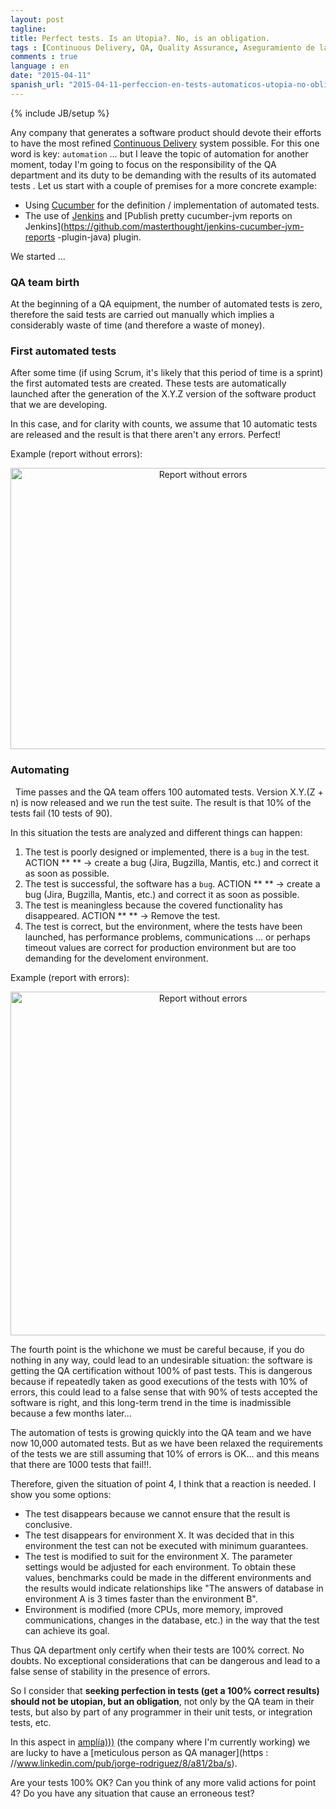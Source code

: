 ```yaml
---
layout: post
tagline: 
title: Perfect tests. Is an Utopia?. No, is an obligation.
tags : [Continuous Delivery, QA, Quality Assurance, Aseguramiento de la calidad, test, prueba, cucumber, jenkins]
comments : true
language : en
date: "2015-04-11"
spanish_url: "2015-04-11-perfeccion-en-tests-automaticos-utopia-no-obligacion.html"
---
```

{% include JB/setup %}

Any company that generates a software product should devote their efforts to have the most refined [Continuous Delivery](http://en.wikipedia.org/wiki/Continuous_delivery) system possible. For this one word is key: `automation` ... but I leave the topic of automation for another moment, today I'm going to focus on the responsibility of the QA department and its duty to be demanding with the results of its automated tests . Let us start with a couple of premises for a more concrete example:

* Using [Cucumber](https://cukes.info) for the definition / implementation of automated tests.
* The use of [Jenkins](https://jenkins-ci.org/) and [Publish pretty cucumber-jvm reports on Jenkins](https://github.com/masterthought/jenkins-cucumber-jvm-reports -plugin-java) plugin.

We started ...

### QA team birth

At the beginning of a QA equipment, the number of automated tests is zero, therefore the said tests are carried out manually which implies a considerably waste of time (and therefore a waste of money).

### First automated tests

After some time (if using Scrum, it's likely that this period of time is a sprint) the first automated tests are created. These tests are automatically launched after the generation of the X.Y.Z version of the software product that we are developing.

In this case, and for clarity with counts, we assume that 10 automatic tests are released and the result is that there aren't any errors. Perfect!

Example (report without errors):

<p align="center">
<img src="../../images/cucumber_no_error.jpg" title="Report without errors" width="600" height="450">
</p>

### Automating
 
Time passes and the QA team offers 100 automated tests. Version X.Y.(Z + n) is now released and we run the test suite. The result is that 10% of the tests fail (10 tests of 90).

In this situation the tests are analyzed and different things can happen:

1. The test is poorly designed or implemented, there is a `bug` in the test. ACTION ** ** -> create a bug (Jira, Bugzilla, Mantis, etc.) and correct it as soon as possible.
2. The test is successful, the software has a `bug`. ACTION ** ** -> create a bug (Jira, Bugzilla, Mantis, etc.) and correct it as soon as possible.
3. The test is meaningless because the covered functionality has disappeared. ACTION ** ** -> Remove the test.
4. The test is correct, but the environment, where the tests have been launched, has performance problems, communications ... or perhaps timeout values ​​are correct for production environment but are too demanding for the develoment environment.

Example (report with errors):

<p align="center">
<img src="../../images/cucumber_errores.jpg" title="Report without errors" width="600" height="550">
</p>


The fourth point is the whichone we must be careful because, if you do nothing in any way, could lead to an undesirable situation: the software is getting the QA certification without 100% of past tests. This is dangerous because if repeatedly taken as good executions of the tests with 10% of errors, this could lead to a false sense that with 90% of tests accepted the software is right, and this long-term trend in the time is inadmissible because a few months later...

The automation of tests is growing quickly into the QA team and we have now 10,000 automated tests. But as we have been relaxed the requirements of the tests we are still assuming that 10% of errors is OK... and this means that there are 1000 tests that fail!!.

Therefore, given the situation of point 4, I think that a reaction is needed. I show you some options:

* The test disappears because we cannot ensure that the result is conclusive.
* The test disappears for environment X. It was decided that in this environment the test can not be executed with minimum guarantees.
* The test is modified to suit for the environment X. The parameter settings would be adjusted for each environment. To obtain these values, benchmarks could be made in the different environments and the results would indicate relationships like "The answers of database in environment A is 3 times faster than the environment B".
* Environment is modified (more CPUs, more memory, improved communications, changes in the database, etc.) in the way that the test can achieve its goal.

Thus QA department only certify when their tests are 100% correct. No doubts. No exceptional considerations that can be dangerous and lead to a false sense of stability in the presence of errors.

So I consider that **seeking perfection in tests (get a 100% correct results) should not be utopian, but an obligation**, not only by the QA team in their tests, but also by part of any programmer in their unit tests, or integration tests, etc.

In this aspect in [amplía)))](http://www.amplia.es) (the company where I'm currently working) we are lucky to have a [meticulous person as QA manager](https : //www.linkedin.com/pub/jorge-rodriguez/8/a81/2ba/s).

Are your tests 100% OK? Can you think of any more valid actions for point 4? Do you have any situation that cause an erroneous test?